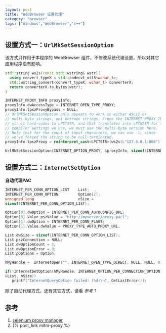 ```yaml
---
layout: post
title: "WebBrowser 设置代理"
category: "browser"
tags: ["Windows","WebBrowser","c++"]
---
```



## 设置方式一：`UrlMkSetSessionOption`

该方式只作用于本程序的 WebBrowser 组件，不修改系统代理设置，所以对其它应用程序没有影响。

```c++
std::string ws2s(const std::wstring& wstr){
  using convert_typeX = std::codecvt_utf8<wchar_t>;
  std::wstring_convert<convert_typeX, wchar_t> converterX;
  return converterX.to_bytes(wstr);
}

INTERNET_PROXY_INFO proxyInfo;
proxyInfo.dwAccessType = INTERNET_OPEN_TYPE_PROXY;
proxyInfo.lpszProxyBypass = NULL;
// UrlMkSetSessionOption only appears to work on either ASCII or
// multi-byte strings, not Unicode strings. Since the INTERNET_PROXY_INFO
// struct hard-codes to LPCTSTR, and that translates into LPCWSTR for the
// compiler settings we use, we must use the multi-byte version here.
// Note that for the count of input characters, we can use -1, since
// we've forced the string to be null-terminated.
proxyInfo.lpszProxy = reinterpret_cast<LPCTSTR>(ws2s(L"127.0.0.1:808").c_str());

UrlMkSetSessionOption(INTERNET_OPTION_PROXY, &proxyInfo, sizeof(INTERNET_PROXY_INFO), 0);
```

<!-- more -->


## 设置方式二：`InternetSetOption`

**自动代理PAC** 

```cpp
INTERNET_PER_CONN_OPTION_LIST    List;
INTERNET_PER_CONN_OPTION         Option[2];
unsigned long                    nSize =
sizeof(INTERNET_PER_CONN_OPTION_LIST);

Option[0].dwOption = INTERNET_PER_CONN_AUTOCONFIG_URL;
Option[0].Value.pszValue = "http://myserver/proxy.pacl";
Option[1].dwOption = INTERNET_PER_CONN_FLAGS;
Option[1].Value.dwValue = PROXY_TYPE_AUTO_PROXY_URL;

List.dwSize = sizeof(INTERNET_PER_CONN_OPTION_LIST);
List.pszConnection = NULL;
List.dwOptionCount = 2;
List.dwOptionError = 0;
List.pOptions = Option;

hMyHandle =  InternetOpen("", INTERNET_OPEN_TYPE_DIRECT, NULL, NULL, 0);

if(!InternetSetOption(hMyHandle, INTERNET_OPTION_PER_CONNECTION_OPTION,
&List, nSize))
   printf("InternetQueryOption failed! (%d)\n", GetLastError());
```

除了自动代理方式，还有其它方式，请看 *参考 1*

## 参考

1. [selenium proxy manager](https://github.com/SeleniumHQ/selenium/blob/master/cpp/iedriver/ProxyManager.cpp)
2. {% post_link mitm-proxy %}




